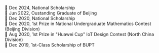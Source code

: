 🏅 Dec 2024, National Scholarship   
🏅 Jun 2022, Oustanding Graduate of Beijing   
🏅 Dec 2020, National Scholarship   
🏅 Dec 2020, 1st Prize in National Undergraduate Mathematics Contest (Beijing Division)   
🏅 Aug 2020, 1st Prize in "Huawei Cup" IoT Design Contest (North China Division)   
🏅 Dec 2019, 1st-Class Scholarship of BUPT   